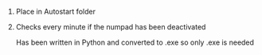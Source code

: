 1. Place in Autostart folder
2. Checks every minute if the numpad has been deactivated
 
   Has been written in Python and converted to .exe so only .exe is needed

